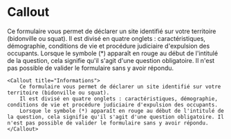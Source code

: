 # Callout

<Callout title="Informations">Ce formulaire vous permet de déclarer un site identifié sur votre territoire (bidonville ou squat). Il est divisé en quatre onglets : caractéristiques, démographie, conditions de vie et procédure judiciaire d'expulsion des occupants. Lorsque le symbole (*) apparaît en rouge au début de l'intitulé de la question, cela signifie qu'il s'agit d'une question obligatoire. Il n'est pas possible de valider le formulaire sans y avoir répondu.</Callout>

```
<Callout title="Informations">
    Ce formulaire vous permet de déclarer un site identifié sur votre territoire (bidonville ou squat). 
    Il est divisé en quatre onglets : caractéristiques, démographie, conditions de vie et procédure judiciaire d'expulsion des occupants. 
    Lorsque le symbole (*) apparaît en rouge au début de l'intitulé de la question, cela signifie qu'il s'agit d'une question obligatoire. Il n'est pas possible de valider le formulaire sans y avoir répondu.
</Callout>
```

